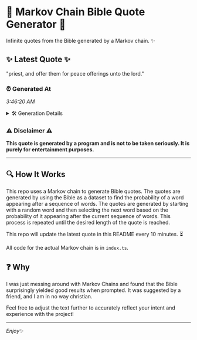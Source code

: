 # 📖 Markov Chain Bible Quote Generator 📖

Infinite quotes from the Bible generated by a Markov chain. ✨

## ✨ Latest Quote ✨
"priest, and offer them for peace offerings unto the lord."

### ⏰ Generated At
*3:46:20 AM*

<details>
    <summary>🛠️ Generation Details</summary>
    <p>
        <strong>🌱 Seed:</strong> priest,<br>
        <strong>🔄 Iterations:</strong> 9<br>
        <strong>📜 Context History:</strong><br>[ priest, ]: and<br>[ priest,, and ]: offer<br>[ priest,, and, offer ]: them<br>[ priest,, and, offer, them ]: for<br>[ priest,, and, offer, them, for ]: peace<br>[ priest,, and, offer, them, for, peace ]: offerings<br>[ and, offer, them, for, peace, offerings ]: unto<br>[ offer, them, for, peace, offerings, unto ]: the<br>[ them, for, peace, offerings, unto, the ]: lord.<br>
    </p>
</details>

### ⚠️ Disclaimer ⚠️
**This quote is generated by a program and is not to be taken seriously. It is purely for entertainment purposes.**

---

## 🔍 How It Works

This repo uses a Markov chain to generate Bible quotes. The quotes are generated by using the Bible as a dataset to find the probability of a word appearing after a sequence of words. The quotes are generated by starting with a random word and then selecting the next word based on the probability of it appearing after the current sequence of words. This process is repeated until the desired length of the quote is reached.

This repo will update the latest quote in this README every 10 minutes. ⏳

All code for the actual Markov chain is in `index.ts`.

## ❓ Why

I was just messing around with Markov Chains and found that the Bible surprisingly yielded good results when prompted. 
It was suggested by a friend, and I am in no way christian.

Feel free to adjust the text further to accurately reflect your intent and experience with the project!

---

*Enjoy*✨
